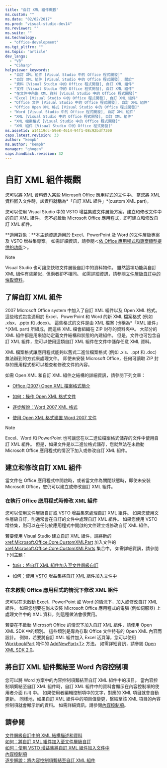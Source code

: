 ```yaml
---
title: "自訂 XML 組件概觀"
ms.custom: ""
ms.date: "02/02/2017"
ms.prod: "visual-studio-dev14"
ms.reviewer: ""
ms.suite: ""
ms.technology: 
  - "office-development"
ms.tgt_pltfrm: ""
ms.topic: "article"
dev_langs: 
  - "VB"
  - "CSharp"
helpviewer_keywords: 
  - "自訂 XML 組件 [Visual Studio 中的 Office 程式開發]"
  - "自訂 XML 組件 [Visual Studio 中的 Office 程式開發], 關於"
  - "資料 [Visual Studio 中的 Office 程式開發], 自訂 XML 組件"
  - "文件 [Visual Studio 中的 Office 程式開發], 自訂 XML 組件"
  - "在文件中內嵌 XML 資料 [Visual Studio 中的 Office 程式開發]"
  - "Excel [Visual Studio 中的 Office 程式開發], 自訂 XML 組件"
  - "Office 文件 [Visual Studio 中的 Office 程式開發], 自訂 XML 組件"
  - "Office Open XML 格式 [Visual Studio 中的 Office 程式開發]"
  - "Word [Visual Studio 中的 Office 程式開發], 自訂 XML 組件"
  - "XML [Visual Studio 中的 Office 程式開發], 自訂 XML 組件"
  - "XML 檔案格式 [Visual Studio 中的 Office 程式開發]"
  - "XML 組件 [Visual Studio 中的 Office 程式開發]"
ms.assetid: a14119dc-59e8-4614-94f1-08c92bdf7300
caps.latest.revision: 33
author: "kempb"
ms.author: "kempb"
manager: "ghogen"
caps.handback.revision: 32
---
```

# 自訂 XML 組件概觀
  您可以將 XML 資料嵌入某些 Microsoft Office 應用程式的文件中。  當您將 XML 資料嵌入文件時，該資料就稱為*「自訂 XML 組件」*\(custom XML part\)。  
  
 您可以使用 Visual Studio 中的 VSTO 增益集或文件層級方案，建立和修改文件中的自訂 XML 組件。  您不必啟動 Microsoft Office 應用程式，即可建立和修改自訂 XML 組件。  
  
 **適用對象：**本主題資訊適用於 Excel、PowerPoint 及 Word 的文件層級專案及 VSTO 增益集專案。  如需詳細資訊，請參閱＜[依 Office 應用程式和專案類型提供的功能](../vsto/features-available-by-office-application-and-project-type.md)＞。  
  
> [!NOTE]  
>  Visual Studio 也可讓您快取文件層級自訂中的資料物件。  雖然這項功能與自訂 XML 組件有些類似，但兩者卻不相同。  如需詳細資訊，請參閱[文件層級自訂中的快取資料](../vsto/cached-data-in-document-level-customizations.md)。  
  
## 了解自訂 XML 組件  
 2007 Microsoft Office system 中加入了自訂 XML 組件以及 Open XML 格式。  這些格式包含適用於 Excel、PowerPoint 和 Word 的新 XML 檔案格式 \(例如 .xlsx、.pptx 和 .docx\)。  這些格式的文件是由 XML 檔案 \(也稱為*「XML 組件」*\(XML part\) 所組成，而這些 XML 檔會組織在 ZIP 封存的資料夾中。  大部分的 XML 組件都是用來協助定義文件結構和狀態的內建組件。  但是，文件也可包含自訂 XML 組件，您可以使用這類自訂 XML 組件在文件中儲存任意 XML 資料。  
  
 XML 檔案格式讓應用程式能夠以舊式二進位檔案格式 \(例如 .xls、.ppt 和 .doc\) 無法辦到的方式來處理文件。  即使未安裝 Microsoft Office，任何可讀取 ZIP 封存的應用程式都可以檢查和修改文件的內容。  
  
 如需 Open XML 和自訂 XML 組件之結構的詳細資訊，請參閱下列文章：  
  
-   [Office \(2007\) Open XML 檔案格式簡介](http://msdn.microsoft.com/zh-tw/96018532-f62c-4da7-bbff-16b96a483fbf)  
  
-   [如何：操作 Open XML 格式文件](http://msdn.microsoft.com/zh-tw/c989d4e2-053d-4e1f-83be-257c608b343f)  
  
-   [逐步解說：Word 2007 XML 格式](http://msdn.microsoft.com/zh-tw/fc1afcb2-27fb-4608-9f29-11b7bd23ea4a)  
  
-   [使用 Open XML 格式建置 Word 2007 文件](http://msdn.microsoft.com/zh-tw/59a46f4e-5a5a-4dac-86e5-7dfd43330766)  
  
> [!NOTE]  
>  Excel、Word 和 PowerPoint 也可讓您在以二進位檔案格式儲存的文件中使用自訂 XML 組件。  但是，如果文件是以二進位格式儲存，您就無法在未啟動 Microsoft Office 應用程式的情況下加入或修改自訂 XML 組件。  
  
## 建立和修改自訂 XML 組件  
 當文件在 Office 應用程式中開啟時，或者當文件為關閉狀態時，即使未安裝 Microsoft Office，您仍可以建立或修改自訂 XML 組件。  
  
### 在執行 Office 應用程式時修改 XML 組件  
 您可以使用文件層級自訂或 VSTO 增益集來處理自訂 XML 組件。  如果您使用文件層級自訂，則通常會在自訂的文件中處理自訂 XML 組件。  如果您使用 VSTO 增益集，則可以在任何於應用程式中開啟的文件建立或修改自訂 XML 組件。  
  
 若要使用 Visual Studio 建立自訂 XML 組件，請將新的 <xref:Microsoft.Office.Core.CustomXMLPart> 加入文件的 <xref:Microsoft.Office.Core.CustomXMLParts> 集合中。  如需詳細資訊，請參閱下列主題：  
  
-   [如何：將自訂 XML 組件加入至文件層級自訂](../vsto/how-to-add-custom-xml-parts-to-document-level-customizations.md)  
  
-   [如何：使用 VSTO 增益集將自訂 XML 組件加入文件中](../vsto/how-to-add-custom-xml-parts-to-documents-by-using-vsto-add-ins.md)  
  
### 在未啟動 Office 應用程式的情況下修改 XML 組件  
 您可以在未啟動 Excel、PowerPoint 或 Word 的情況下，加入或修改自訂 XML 組件。  如果您想要在尚未安裝 Microsoft Office 應用程式的電腦 \(例如伺服器\) 上處理文件中的 XML 資料，則這種做法會很實用。  
  
 若要在不啟動 Microsoft Office 的情況下加入自訂 XML 組件，請使用 Open XML SDK 中的類別。  這些類別是專為存取 Office 文件特有的 Open XML 內容而設計。  例如，若要將自訂 XML 組件加入 Excel 活頁簿，您可以使用 [WorkbookPart](http://msdn.microsoft.com/zh-tw/d011e6f4-77dd-d02d-66ef-dc4a9e7b26f2) 物件的 [AddNewPart\<T\>](http://msdn.microsoft.com/zh-tw/47c348c0-77ab-a504-5097-bcd6a213921a) 方法。  如需詳細資訊，請參閱 [Open XML SDK 2.0](http://msdn.microsoft.com/zh-tw/f6a9ae68-7989-4208-97f5-3c945137a0ab)。  
  
## 將自訂 XML 組件繫結至 Word 內容控制項  
 您可以將 Word 方案中的內容控制項繫結至自訂 XML 組件中的項目。  當內容控制項繫結至自訂 XML 組件時，自訂 XML 組件中的資料會顯示在內容控制項的使用者介面 \(UI\) 中。  如果使用者編輯控制項中的文字，對應的 XML 項目就會自動更新。  同樣地，如果自訂 XML 組件中的項目值變更，繫結至該 XML 項目的內容控制項就會顯示新的資料。  如需詳細資訊，請參閱[內容控制項](../vsto/content-controls.md)。  
  
## 請參閱  
 [文件層級自訂中的 XML 結構描述和資料](../vsto/xml-schemas-and-data-in-document-level-customizations.md)   
 [如何：將自訂 XML 組件加入至文件層級自訂](../vsto/how-to-add-custom-xml-parts-to-document-level-customizations.md)   
 [如何：使用 VSTO 增益集將自訂 XML 組件加入文件中](../vsto/how-to-add-custom-xml-parts-to-documents-by-using-vsto-add-ins.md)   
 [內容控制項](../vsto/content-controls.md)   
 [逐步解說：將內容控制項繫結至自訂 XML 組件](../vsto/walkthrough-binding-content-controls-to-custom-xml-parts.md)  
  
  
